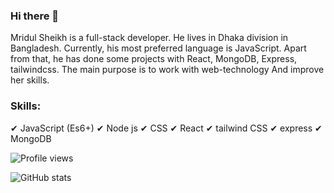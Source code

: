 ### Hi there 👋

Mridul Sheikh is a full-stack developer. He lives in Dhaka division in Bangladesh. Currently, his most preferred language is JavaScript. Apart from that, he has done some projects with React, MongoDB, Express, tailwindcss. The main purpose is to work with web-technology And improve her skills.

### Skills: 
✔ JavaScript (Es6+)
✔ Node js
✔ CSS
✔ React
✔ tailwind CSS
✔ express
✔ MongoDB

![Profile views](https://gpvc.arturio.dev/MridulSheikh)

![GitHub stats](https://github-readme-stats.vercel.app/api?username=MridulSheikh&show_icons=true)  

